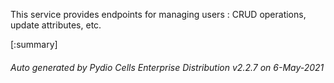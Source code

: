 






This service provides endpoints for managing users : CRUD operations, update attributes, etc.

[:summary]

###### Auto generated by Pydio Cells Enterprise Distribution v2.2.7 on 6-May-2021
